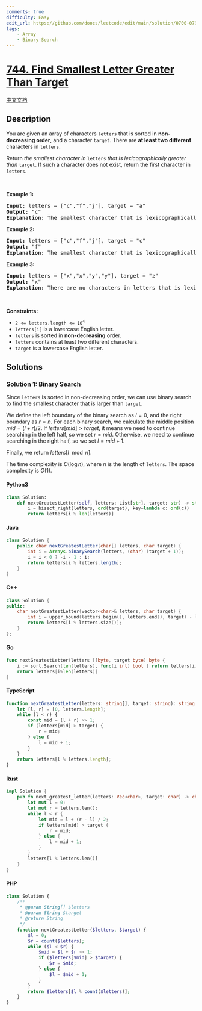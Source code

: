 ```yaml
---
comments: true
difficulty: Easy
edit_url: https://github.com/doocs/leetcode/edit/main/solution/0700-0799/0744.Find%20Smallest%20Letter%20Greater%20Than%20Target/README_EN.md
tags:
    - Array
    - Binary Search
---
```


<!-- problem:start -->

# [744. Find Smallest Letter Greater Than Target](https://leetcode.com/problems/find-smallest-letter-greater-than-target)

[中文文档](/solution/0700-0799/0744.Find%20Smallest%20Letter%20Greater%20Than%20Target/README.md)

## Description

<!-- description:start -->

<p>You are given an array of characters <code>letters</code> that is sorted in <strong>non-decreasing order</strong>, and a character <code>target</code>. There are <strong>at least two different</strong> characters in <code>letters</code>.</p>

<p>Return <em>the smallest character in </em><code>letters</code><em> that is lexicographically greater than </em><code>target</code>. If such a character does not exist, return the first character in <code>letters</code>.</p>

<p>&nbsp;</p>
<p><strong class="example">Example 1:</strong></p>

<pre>
<strong>Input:</strong> letters = [&quot;c&quot;,&quot;f&quot;,&quot;j&quot;], target = &quot;a&quot;
<strong>Output:</strong> &quot;c&quot;
<strong>Explanation:</strong> The smallest character that is lexicographically greater than &#39;a&#39; in letters is &#39;c&#39;.
</pre>

<p><strong class="example">Example 2:</strong></p>

<pre>
<strong>Input:</strong> letters = [&quot;c&quot;,&quot;f&quot;,&quot;j&quot;], target = &quot;c&quot;
<strong>Output:</strong> &quot;f&quot;
<strong>Explanation:</strong> The smallest character that is lexicographically greater than &#39;c&#39; in letters is &#39;f&#39;.
</pre>

<p><strong class="example">Example 3:</strong></p>

<pre>
<strong>Input:</strong> letters = [&quot;x&quot;,&quot;x&quot;,&quot;y&quot;,&quot;y&quot;], target = &quot;z&quot;
<strong>Output:</strong> &quot;x&quot;
<strong>Explanation:</strong> There are no characters in letters that is lexicographically greater than &#39;z&#39; so we return letters[0].
</pre>

<p>&nbsp;</p>
<p><strong>Constraints:</strong></p>

<ul>
	<li><code>2 &lt;= letters.length &lt;= 10<sup>4</sup></code></li>
	<li><code>letters[i]</code> is a lowercase English letter.</li>
	<li><code>letters</code> is sorted in <strong>non-decreasing</strong> order.</li>
	<li><code>letters</code> contains at least two different characters.</li>
	<li><code>target</code> is a lowercase English letter.</li>
</ul>

<!-- description:end -->

## Solutions

<!-- solution:start -->

### Solution 1: Binary Search

Since `letters` is sorted in non-decreasing order, we can use binary search to find the smallest character that is larger than `target`.

We define the left boundary of the binary search as $l = 0$, and the right boundary as $r = n$. For each binary search, we calculate the middle position $mid = (l + r) / 2$. If $letters[mid] > \textit{target}$, it means we need to continue searching in the left half, so we set $r = mid$. Otherwise, we need to continue searching in the right half, so we set $l = mid + 1$.

Finally, we return $letters[l \mod n]$.

The time complexity is $O(\log n)$, where $n$ is the length of `letters`. The space complexity is $O(1)$.

<!-- tabs:start -->

#### Python3

```python
class Solution:
    def nextGreatestLetter(self, letters: List[str], target: str) -> str:
        i = bisect_right(letters, ord(target), key=lambda c: ord(c))
        return letters[i % len(letters)]
```

#### Java

```java
class Solution {
    public char nextGreatestLetter(char[] letters, char target) {
        int i = Arrays.binarySearch(letters, (char) (target + 1));
        i = i < 0 ? -i - 1 : i;
        return letters[i % letters.length];
    }
}
```

#### C++

```cpp
class Solution {
public:
    char nextGreatestLetter(vector<char>& letters, char target) {
        int i = upper_bound(letters.begin(), letters.end(), target) - letters.begin();
        return letters[i % letters.size()];
    }
};
```

#### Go

```go
func nextGreatestLetter(letters []byte, target byte) byte {
	i := sort.Search(len(letters), func(i int) bool { return letters[i] > target })
	return letters[i%len(letters)]
}
```

#### TypeScript

```ts
function nextGreatestLetter(letters: string[], target: string): string {
    let [l, r] = [0, letters.length];
    while (l < r) {
        const mid = (l + r) >> 1;
        if (letters[mid] > target) {
            r = mid;
        } else {
            l = mid + 1;
        }
    }
    return letters[l % letters.length];
}
```

#### Rust

```rust
impl Solution {
    pub fn next_greatest_letter(letters: Vec<char>, target: char) -> char {
        let mut l = 0;
        let mut r = letters.len();
        while l < r {
            let mid = l + (r - l) / 2;
            if letters[mid] > target {
                r = mid;
            } else {
                l = mid + 1;
            }
        }
        letters[l % letters.len()]
    }
}
```

#### PHP

```php
class Solution {
    /**
     * @param String[] $letters
     * @param String $target
     * @return String
     */
    function nextGreatestLetter($letters, $target) {
        $l = 0;
        $r = count($letters);
        while ($l < $r) {
            $mid = $l + $r >> 1;
            if ($letters[$mid] > $target) {
                $r = $mid;
            } else {
                $l = $mid + 1;
            }
        }
        return $letters[$l % count($letters)];
    }
}
```

<!-- tabs:end -->

<!-- solution:end -->

<!-- problem:end -->
